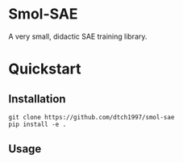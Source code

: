 # Smol-SAE

A very small, didactic SAE training library.

# Quickstart
## Installation
```
git clone https://github.com/dtch1997/smol-sae
pip install -e .
```

## Usage
```

```

